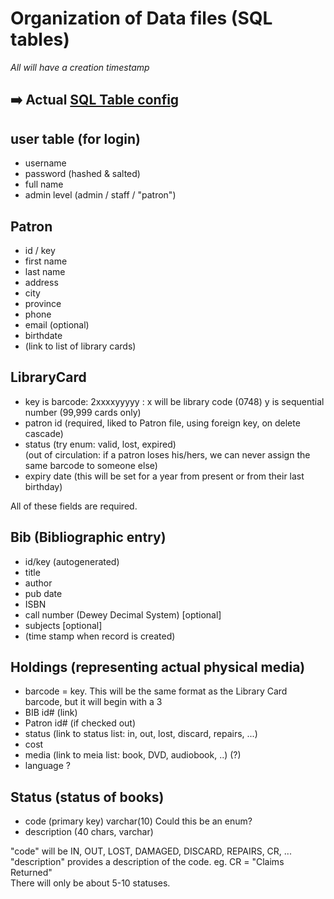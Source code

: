 # Organization of Data files (SQL tables)

_All will have a creation timestamp_

##  ➡️ Actual [SQL Table config](SQL_Tables.md)

## user table (for login)
* username 
* password (hashed & salted)
* full name
* admin level (admin / staff / "patron")

## Patron
* id / key
* first name
* last name
* address
* city
* province
* phone
* email (optional)
* birthdate
* (link to list of library cards)

## LibraryCard
* key is barcode:  2xxxxyyyyy : x will be library code (0748) y is sequential number (99,999 cards only)
* patron id (required, liked to Patron file, using foreign key, on delete cascade)
* status (try enum: valid, lost, expired)    
 (out of circulation: if a patron loses his/hers, we can never assign the same barcode to someone else)
* expiry date (this will be set for a year from present or from their last birthday)

All of these fields are required.

## Bib (Bibliographic entry)
* id/key (autogenerated)
* title 
* author
* pub date
* ISBN
* call number (Dewey Decimal System) [optional]
* subjects [optional]
* (time stamp when record is created)

## Holdings (representing actual physical media)
* barcode = key. This will be the same format as the Library Card barcode, but it will begin with a 3
* BIB id# (link)
* Patron id# (if checked out)
* status (link to status list: in, out, lost, discard, repairs, ...)
* cost
* media (link to meia list: book, DVD, audiobook, ..) (?)
* language ?

## Status (status of books)
* code (primary key) varchar(10)    Could this be an enum?
* description (40 chars, varchar)

"code" will be IN, OUT, LOST, DAMAGED, DISCARD, REPAIRS, CR, ...     
"description" provides a description of the code. eg. CR = "Claims Returned"    
There will only be about 5-10 statuses.    
